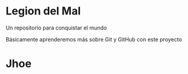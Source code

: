 # Legion del Mal
Un repositorio para conquistar el mundo

Básicamente aprenderemos más sobre Git y GitHub con este proyecto


# Jhoe
